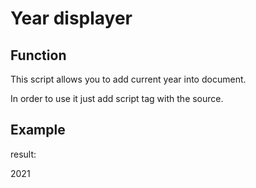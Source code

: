 # Year displayer

## Function

This script allows you to add current year into document. 

In order to use it just add script tag with the source.

## Example

<script src="currentYear()"></script>

result:

2021
